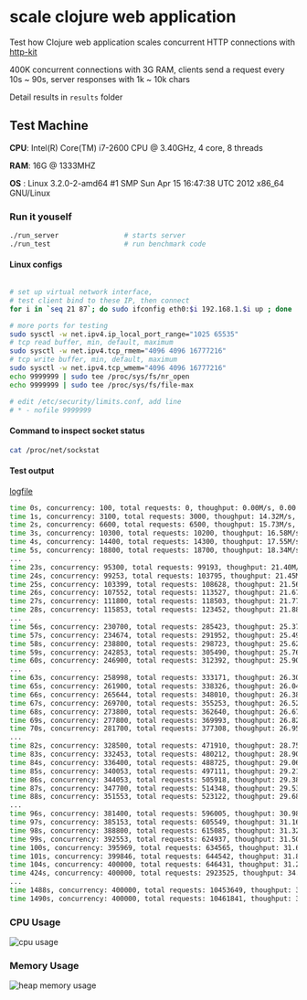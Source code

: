 # scale clojure web application

Test how Clojure web application scales concurrent HTTP connections with [http-kit](https://github.com/shenfeng/http-kit)

400K concurrent connections with 3G RAM, clients send a request every 10s ~ 90s, server responses with 1k ~ 10k chars

Detail results in `results` folder

## Test Machine

**CPU**: Intel(R) Core(TM) i7-2600 CPU @ 3.40GHz, 4 core, 8 threads

**RAM**: 16G @ 1333MHZ

**OS** : Linux 3.2.0-2-amd64 #1 SMP Sun Apr 15 16:47:38 UTC 2012 x86_64 GNU/Linux

### Run it youself

```sh
./run_server                # starts server
./run_test                  # run benchmark code
```

#### Linux configs

``` sh

# set up virtual network interface,
# test client bind to these IP, then connect
for i in `seq 21 87`; do sudo ifconfig eth0:$i 192.168.1.$i up ; done

# more ports for testing
sudo sysctl -w net.ipv4.ip_local_port_range="1025 65535"
# tcp read buffer, min, default, maximum
sudo sysctl -w net.ipv4.tcp_rmem="4096 4096 16777216"
# tcp write buffer, min, default, maximum
sudo sysctl -w net.ipv4.tcp_wmem="4096 4096 16777216"
echo 9999999 | sudo tee /proc/sys/fs/nr_open
echo 9999999 | sudo tee /proc/sys/fs/file-max

# edit /etc/security/limits.conf, add line
# * - nofile 9999999

```

#### Command to inspect socket status

```sh
cat /proc/net/sockstat
```

#### Test output

[logfile](https://github.com/shenfeng/scale-clojure-web-application/blob/master/results/logfile)

```sh
time 0s, concurrency: 100, total requests: 0, thoughput: 0.00M/s, 0.00 requests/seconds
time 1s, concurrency: 3100, total requests: 3000, thoughput: 14.32M/s, 2964.43 requests/seconds
time 2s, concurrency: 6600, total requests: 6500, thoughput: 15.73M/s, 3198.82 requests/seconds
time 3s, concurrency: 10300, total requests: 10200, thoughput: 16.58M/s, 3346.46 requests/seconds
time 4s, concurrency: 14400, total requests: 14300, thoughput: 17.55M/s, 3527.38 requests/seconds
time 5s, concurrency: 18800, total requests: 18700, thoughput: 18.34M/s, 3676.76 requests/seconds
...
time 23s, concurrency: 95300, total requests: 99193, thoughput: 21.40M/s, 4256.11 requests/seconds
time 24s, concurrency: 99253, total requests: 103795, thoughput: 21.45M/s, 4267.54 requests/seconds
time 25s, concurrency: 103399, total requests: 108628, thoughput: 21.56M/s, 4289.02 requests/seconds
time 26s, concurrency: 107552, total requests: 113527, thoughput: 21.67M/s, 4308.92 requests/seconds
time 27s, concurrency: 111800, total requests: 118503, thoughput: 21.77M/s, 4332.83 requests/seconds
time 28s, concurrency: 115853, total requests: 123452, thoughput: 21.88M/s, 4353.49 requests/seconds
...
time 56s, concurrency: 230700, total requests: 285423, thoughput: 25.37M/s, 5034.89 requests/seconds
time 57s, concurrency: 234674, total requests: 291952, thoughput: 25.49M/s, 5059.04 requests/seconds
time 58s, concurrency: 238800, total requests: 298723, thoughput: 25.62M/s, 5086.12 requests/seconds
time 59s, concurrency: 242853, total requests: 305490, thoughput: 25.76M/s, 5112.29 requests/seconds
time 60s, concurrency: 246900, total requests: 312392, thoughput: 25.90M/s, 5139.63 requests/seconds
...
time 63s, concurrency: 258998, total requests: 333171, thoughput: 26.30M/s, 5221.95 requests/seconds
time 65s, concurrency: 261900, total requests: 338326, thoughput: 26.04M/s, 5169.78 requests/seconds
time 66s, concurrency: 265644, total requests: 348010, thoughput: 26.38M/s, 5236.54 requests/seconds
time 67s, concurrency: 269700, total requests: 355253, thoughput: 26.52M/s, 5265.50 requests/seconds
time 68s, concurrency: 273800, total requests: 362640, thoughput: 26.67M/s, 5295.33 requests/seconds
time 69s, concurrency: 277800, total requests: 369993, thoughput: 26.82M/s, 5324.33 requests/seconds
time 70s, concurrency: 281700, total requests: 377308, thoughput: 26.95M/s, 5350.67 requests/seconds
...
time 82s, concurrency: 328500, total requests: 471910, thoughput: 28.75M/s, 5705.87 requests/seconds
time 83s, concurrency: 332453, total requests: 480212, thoughput: 28.90M/s, 5736.55 requests/seconds
time 84s, concurrency: 336400, total requests: 488725, thoughput: 29.06M/s, 5768.57 requests/seconds
time 85s, concurrency: 340053, total requests: 497111, thoughput: 29.21M/s, 5798.02 requests/seconds
time 86s, concurrency: 344053, total requests: 505918, thoughput: 29.38M/s, 5831.71 requests/seconds
time 87s, concurrency: 347700, total requests: 514348, thoughput: 29.53M/s, 5861.25 requests/seconds
time 88s, concurrency: 351553, total requests: 523122, thoughput: 29.68M/s, 5892.54 requests/seconds
...
time 96s, concurrency: 381400, total requests: 596005, thoughput: 30.98M/s, 6152.18 requests/seconds
time 97s, concurrency: 385153, total requests: 605549, thoughput: 31.16M/s, 6186.52 requests/seconds
time 98s, concurrency: 388800, total requests: 615085, thoughput: 31.32M/s, 6219.32 requests/seconds
time 99s, concurrency: 392553, total requests: 624937, thoughput: 31.50M/s, 6255.56 requests/seconds
time 100s, concurrency: 395969, total requests: 634565, thoughput: 31.65M/s, 6288.05 requests/seconds
time 101s, concurrency: 399846, total requests: 644542, thoughput: 31.84M/s, 6323.32 requests/seconds
time 104s, concurrency: 400000, total requests: 646431, thoughput: 31.26M/s, 6205.60 requests/seconds
time 424s, concurrency: 400000, total requests: 2923525, thoughput: 34.77M/s, 6894.76 requests/seconds
...
time 1488s, concurrency: 400000, total requests: 10453649, thoughput: 35.44M/s, 7022.62 requests/seconds
time 1490s, concurrency: 400000, total requests: 10461841, thoughput: 35.39M/s, 7018.59 requests/seconds

```

### CPU Usage

![cpu usage](https://raw.github.com/shenfeng/scale-clojure-web-application/master/results/cpu.png)

### Memory Usage

![heap memory usage](https://raw.github.com/shenfeng/scale-clojure-web-application/master/results/heap.png)
